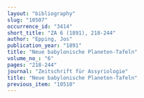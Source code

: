 ```yaml
---
layout: "bibliography"
slug: "10507"
occurrence_id: "3414"
short_title: "ZA 6 (1891), 218-244"
author: "Epping, Jos"
publication_year: "1891"
title: "Neue babylonische Planeten-Tafeln"
volume_no_: "6"
pages: "218-244"
journal: "Zeitschrift für Assyriologie"
title: "Neue babylonische Planeten-Tafeln"
previous_item: "10510"
---
```


